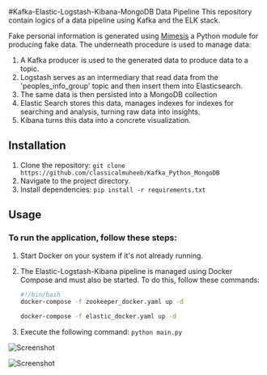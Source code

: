 #Kafka-Elastic-Logstash-Kibana-MongoDB Data Pipeline
This repository contain logics of a data pipeline using Kafka and the ELK stack. 

Fake personal information is generated using [Mimesis](https://mimesis.name/en/master/api.html#api-reference) a Python module for producing fake data. The underneath procedure is used to manage data: 
1. A Kafka producer is used to the generated data to produce data to a topic. 
2. Logstash serves as an intermediary that read data from the 'peoples_info_group' topic and then insert them into Elasticsearch.
3. The same data is then persisted into a MongoDB collection
4. Elastic Search stores this data, manages indexes for indexes for searching and analysis, turning raw data into insights.
5. Kibana turns this data into a concrete visualization. 

## Installation
1. Clone the repository: `git clone https://github.com/classicalmuheeb/Kafka_Python_MongoDB`
2. Navigate to the project directory. 
3. Install dependencies: `pip install -r requirements.txt`

## Usage
### To run the application, follow these steps:
1. Start Docker on your system if it's not already running.

2. The Elastic-Logstash-Kibana pipeline is managed using Docker Compose and must also be started. To do this, follow these commands:

   ```bash
   #!/bin/bash
   docker-compose -f zookeeper_docker.yaml up -d

   docker-compose -f elastic_docker.yaml up -d
3. Execute the following command: `python main.py`

![Screenshot](screenshot/consumer.jpg)

![Screenshot](screenshot/MongoDB.jpg)